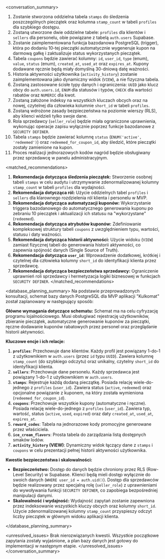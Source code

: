 <conversation_summary>
<decisions>

1.  Zostanie stworzona oddzielna tabela `stamps` do śledzenia poszczególnych pieczątek oraz kolumna `stamp_count` w tabeli `profiles` dla szybkiego dostępu.
2.  Zostaną utworzone dwie oddzielne tabele: `profiles` dla klientów i `sellers` dla personelu, obie powiązane z tabelą `auth.users` Supabase.
3.  Zostanie zaimplementowana funkcja bazodanowa PostgreSQL (trigger), która po dodaniu 10-tej pieczątki automatycznie wygeneruje kupon na darmową gałkę i zaktualizuje status wykorzystanych pieczątek.
4.  Tabela `coupons` będzie zawierać kolumny: `id`, `user_id`, `type` (enum), `value`, `status` (enum), `created_at`, `used_at` oraz `expires_at`. Kupony dodawane ręcznie będą miały domyślną 30-dniową datę ważności.
5.  Historia aktywności użytkownika (`activity_history`) zostanie zaimplementowana jako dynamiczny widok (`VIEW`), a nie fizyczna tabela.
6.  Zostaną zastosowane ścisłe typy danych i ograniczenia: `UUID` jako klucz obcy do `auth.users.id`, `ENUM` dla statusów i typów, `CHECK` dla wartości rabatów oraz `NUMERIC` dla kwot.
7.  Zostaną założone indeksy na wszystkich kluczach obcych oraz na nowej, czytelnej dla człowieka kolumnie `short_id` w tabeli `profiles`.
8.  Zostaną wdrożone zasady bezpieczeństwa na poziomie wierszy (RLS), aby klienci widzieli tylko swoje dane.
9.  Rola sprzedawcy (`seller_role`) będzie miała ograniczone uprawnienia, wykonując operacje zapisu wyłącznie poprzez funkcje bazodanowe z `SECURITY DEFINER`.
10. Tabela `stamps` będzie zawierać kolumnę `status` (`ENUM('active', 'redeemed')`) oraz `redeemed_for_coupon_id`, aby śledzić, które pieczątki zostały zamienione na kupon.
11. Proces realizacji jednorazowych kodów nagród będzie obsługiwany przez sprzedawcę w panelu administracyjnym.
    </decisions>

<matched_recommendations>

1.  **Rekomendacja dotycząca śledzenia pieczątek:** Stworzenie osobnej tabeli `stamps` w celu audytu i utrzymywanie zdenormalizowanej kolumny `stamp_count` w tabeli `profiles` dla wydajności.
2.  **Rekomendacja dotycząca ról:** Użycie oddzielnych tabel `profiles` i `sellers` dla klarownego rozdzielenia ról klienta i personelu w MVP.
3.  **Rekomendacja dotycząca automatyzacji kuponów:** Wykorzystanie triggera bazodanowego do automatycznego generowania kuponu po zebraniu 10 pieczątek i aktualizacji ich statusu na "wykorzystane" (`redeemed`).
4.  **Rekomendacja dotycząca atrybutów kuponów:** Zdefiniowanie kompleksowej struktury tabeli `coupons` z uwzględnieniem typu, wartości, statusu i daty ważności.
5.  **Rekomendacja dotycząca historii aktywności:** Użycie widoku (`VIEW`) zamiast fizycznej tabeli do generowania historii aktywności, co zapewnia spójność danych (Single Source of Truth).
6.  **Rekomendacja dotycząca `user_id`:** Wprowadzenie dodatkowej, krótkiej i czytelnej dla człowieka kolumny `short_id` do identyfikacji klienta przez sprzedawcę.
7.  **Rekomendacja dotycząca bezpieczeństwa sprzedawcy:** Ograniczenie uprawnień roli sprzedawcy i hermetyzacja logiki biznesowej w funkcjach `SECURITY DEFINER`.
    </matched_recommendations>

<database_planning_summary>
Na podstawie przeprowadzonych konsultacji, schemat bazy danych PostgreSQL dla MVP aplikacji "Kulkomat" został zaplanowany w następujący sposób:

**Główne wymagania dotyczące schematu:**
Schemat ma na celu cyfryzację programu lojalnościowego. Musi obsługiwać rejestrację użytkowników, zbieranie pieczątek, automatyczne generowanie kuponów za pieczątki, ręczne dodawanie kuponów rabatowych przez personel oraz przeglądanie historii aktywności.

**Kluczowe encje i ich relacje:**

1.  **`profiles`**: Przechowuje dane klientów. Każdy profil jest powiązany 1-do-1 z użytkownikiem w `auth.users` (przez `id` typu `UUID`). Zawiera kolumnę `stamp_count` (do szybkiego odczytu) oraz unikalny, czytelny `short_id` do identyfikacji klienta.
2.  **`sellers`**: Przechowuje dane personelu. Każdy sprzedawca jest powiązany 1-do-1 z użytkownikiem w `auth.users`.
3.  **`stamps`**: Rejestruje każdą dodaną pieczątkę. Posiada relację wiele-do-jednego z `profiles` (`user_id`). Zawiera status (`active`, `redeemed`) oraz opcjonalne powiązanie z kuponem, na który została wymieniona (`redeemed_for_coupon_id`).
4.  **`coupons`**: Przechowuje wszystkie kupony (automatyczne i ręczne). Posiada relację wiele-do-jednego z `profiles` (`user_id`). Zawiera typ, wartość, status (`active`, `used`, `expired`) oraz daty `created_at`, `used_at`, `expires_at`.
5.  **`reward_codes`**: Tabela na jednorazowe kody promocyjne generowane przez właściciela.
6.  **`ice_cream_flavors`**: Prosta tabela do zarządzania listą dostępnych smaków lodów.
7.  **`activity_history` (VIEW)**: Dynamiczny widok łączący dane z `stamps` i `coupons` w celu prezentacji pełnej historii aktywności użytkownika.

**Kwestie bezpieczeństwa i skalowalności:**

- **Bezpieczeństwo:** Dostęp do danych będzie chroniony przez RLS (Row-Level Security) w Supabase. Klienci będą mieli dostęp wyłącznie do swoich danych (`WHERE user_id = auth.uid()`). Dostęp dla sprzedawców będzie realizowany przez specjalną rolę (`seller_role`) z uprawnieniami do wywoływania funkcji `SECURITY DEFINER`, co zapobiega bezpośredniej manipulacji danymi.
- **Skalowalność i wydajność:** Wydajność zapytań zostanie zapewniona przez indeksowanie wszystkich kluczy obcych oraz kolumny `short_id`. Użycie zdenormalizowanej kolumny `stamp_count` przyspieszy odczyt liczby pieczątek w głównym widoku aplikacji klienta.

</database_planning_summary>

<unresolved_issues>
Brak nierozwiązanych kwestii. Wszystkie początkowe zapytania zostały wyjaśnione, a plan bazy danych jest gotowy do implementacji w następnym etapie.
</unresolved_issues>
</conversation_summary>
